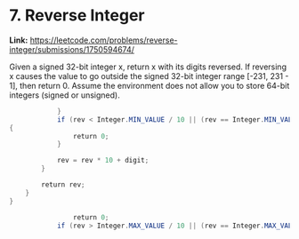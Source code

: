 # 7. Reverse Integer

**Link:** https://leetcode.com/problems/reverse-integer/submissions/1750594674/

Given a signed 32-bit integer x, return x with its digits reversed. If reversing x causes the value to go outside the signed 32-bit integer range [-231, 231 - 1], then return 0. Assume the environment does not allow you to store 64-bit integers (signed or unsigned).

```java
            }
            if (rev < Integer.MIN_VALUE / 10 || (rev == Integer.MIN_VALUE / 10 && digit < -8)) 
{
                return 0; 
            }

            rev = rev * 10 + digit;  
        }

        return rev;
    }
}

                return 0; 
            if (rev > Integer.MAX_VALUE / 10 || (rev == Integer.MAX_VALUE / 10 && digit > 7)) {

            
```
